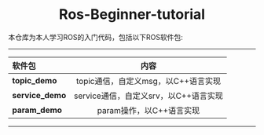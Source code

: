 # <center> Ros-Beginner-tutorial </center>

本仓库为本人学习ROS的入门代码，包括以下ROS软件包:

---
| 软件包 | 内容 |
| :--- | :----: |
| **topic_demo** | topic通信，自定义msg，以C++语言实现 |
| **service_demo** | service通信，自定义srv，以C++语言实现 |
| **param_demo** | param操作，以C++语言实现 |

---



